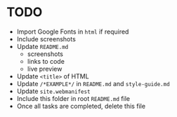 # TODO

- Import Google Fonts in `html` if required
- Include screenshots
- Update `README.md` 
  - screenshots
  - links to code
  - live preview
- Update `<title>` of HTML
- Update `/*EXAMPLE*/` in `README.md` and `style-guide.md`
- Update `site.webmanifest`
- Include this folder in root `README.md` file
- Once all tasks are completed, delete this file
